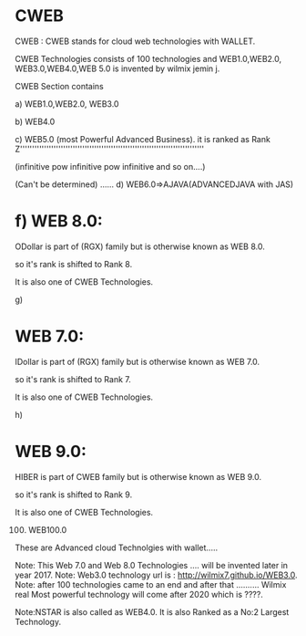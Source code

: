 # CWEB
CWEB  :  CWEB  stands  for  cloud  web  technologies  with WALLET.  

CWEB Technologies consists  of 100 technologies and   WEB1.0,WEB2.0, WEB3.0,WEB4.0,WEB 5.0  is invented   by  wilmix  jemin  j.

CWEB Section contains   


a) WEB1.0,WEB2.0, WEB3.0


b) WEB4.0 

c) WEB5.0 (most Powerful Advanced Business).
it is ranked as Rank Z'''''''''''''''''''''''''''''''''''''''''''''''''''''''''''''''''''''''''''''

(infinitive  pow  infinitive pow infinitive  and  so on....)

(Can't be determined)
......
d) WEB6.0=>AJAVA(ADVANCEDJAVA with JAS)

f)
WEB 8.0:
========

ODollar is part of (RGX) family but  is  otherwise  known  as  WEB 8.0.

so  it's  rank  is  shifted  to  Rank 8.

It  is   also one of  CWEB  Technologies.

g) 

WEB 7.0:
========

IDollar is part of (RGX) family but  is  otherwise  known  as  WEB 7.0.

so  it's  rank  is  shifted  to  Rank 7.

It  is   also one of  CWEB  Technologies.

h)


WEB 9.0:
========

 HIBER  is part of CWEB family but  is  otherwise  known  as  WEB 9.0.

so  it's  rank  is  shifted  to  Rank 9.

It  is   also one of  CWEB  Technologies.




100) WEB100.0

These  are Advanced  cloud  Technolgies with  wallet.....

Note: This   Web 7.0 and  Web  8.0 Technologies .... will  be  invented later  in  year  2017. 
Note: Web3.0  technology  url is  : http://wilmix7.github.io/WEB3.0.
Note: after  100  technologies came to  an end  and  after  that ..........
Wilmix  real  Most  powerful   technology will come  after   2020  which  is  ????.

Note:NSTAR  is  also called  as  WEB4.0.
It  is  also Ranked  as a No:2  Largest Technology.

